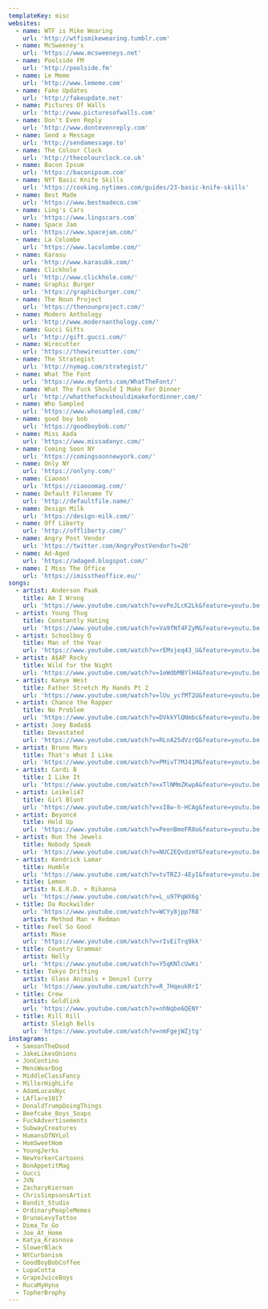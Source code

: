 ```yaml
---
templateKey: misc
websites:
  - name: WTF is Mike Wearing
    url: 'http://wtfismikewearing.tumblr.com'
  - name: McSweeney's
    url: 'https://www.mcsweeneys.net'
  - name: Poolside FM
    url: 'http://poolside.fm'
  - name: Le Meme
    url: 'http://www.lememe.com'
  - name: Fake Updates
    url: 'http://fakeupdate.net'
  - name: Pictures Of Walls
    url: 'http://www.picturesofwalls.com'
  - name: Don't Even Reply
    url: 'http://www.dontevenreply.com'
  - name: Send a Message
    url: 'http://sendamessage.to'
  - name: The Colour Clock
    url: 'http://thecolourclock.co.uk'
  - name: Bacon Ipsum
    url: 'https://baconipsum.com'
  - name: NYT Basic Knife Skills
    url: 'https://cooking.nytimes.com/guides/23-basic-knife-skills'
  - name: Best Made
    url: 'https://www.bestmadeco.com'
  - name: Ling's Cars
    url: 'https://www.lingscars.com'
  - name: Space Jam
    url: 'https://www.spacejam.com/'
  - name: La Colombe
    url: 'https://www.lacolombe.com/'
  - name: Karasu
    url: 'http://www.karasubk.com/'
  - name: Clickhole
    url: 'http://www.clickhole.com/'
  - name: Graphic Burger
    url: 'https://graphicburger.com/'
  - name: The Noun Project
    url: 'https://thenounproject.com/'
  - name: Modern Anthology
    url: 'http://www.modernanthology.com/'
  - name: Gucci Gifts
    url: 'http://gift.gucci.com/'
  - name: Wirecutter
    url: 'https://thewirecutter.com/'
  - name: The Strategist
    url: 'http://nymag.com/strategist/'
  - name: What The Font
    url: 'https://www.myfonts.com/WhatTheFont/'
  - name: What The Fuck Should I Make For Dinner
    url: 'http://whatthefuckshouldimakefordinner.com/'
  - name: Who Sampled
    url: 'https://www.whosampled.com/'
  - name: good boy bob
    url: 'https://goodboybob.com/'
  - name: Miss Aada
    url: 'https://www.missadanyc.com/'
  - name: Coming Soon NY
    url: 'https://comingsoonnewyork.com/'
  - name: Only NY
    url: 'https://onlyny.com/'
  - name: Ciaooo!
    url: 'https://ciaooomag.com/'
  - name: Default Filename TV
    url: 'http://defaultfile.name/'
  - name: Design Milk
    url: 'https://design-milk.com/'
  - name: Off Liberty
    url: 'http://offliberty.com/'
  - name: Angry Post Vendor
    url: 'https://twitter.com/AngryPostVendor?s=20'
  - name: Ad-Aged
    url: 'https://adaged.blogspot.com/'
  - name: I Miss The Office
    url: 'https://imisstheoffice.eu/'
songs:
  - artist: Anderson Paak
    title: Am I Wrong
    url: 'https://www.youtube.com/watch?v=vvPeJLcK2Lk&feature=youtu.be'
  - artist: Young Thug
    title: Constantly Hating
    url: 'https://www.youtube.com/watch?v=Va9fNf4FZyM&feature=youtu.be'
  - artist: Schoolboy Q
    title: Man of the Year
    url: 'https://www.youtube.com/watch?v=rEMsjeq43_U&feature=youtu.be'
  - artist: A$AP Rocky
    title: Wild for the Night
    url: 'https://www.youtube.com/watch?v=1eWdbMBYlH4&feature=youtu.be'
  - artist: Kanye West
    title: Father Stretch My Hands Pt 2
    url: 'https://www.youtube.com/watch?v=lUu_ycfMT2U&feature=youtu.be'
  - artist: Chance the Rapper
    title: No Problem
    url: 'https://www.youtube.com/watch?v=DVkkYlQNmbc&feature=youtu.be'
  - artist: Joey Bada$$
    title: Devastated
    url: 'https://www.youtube.com/watch?v=RLnA25dVzrQ&feature=youtu.be'
  - artist: Bruno Mars
    title: That's What I Like
    url: 'https://www.youtube.com/watch?v=PMivT7MJ41M&feature=youtu.be'
  - artist: Cardi B
    title: I Like It
    url: 'https://www.youtube.com/watch?v=xTlNMmZKwpA&feature=youtu.be'
  - artist: Leikeli47
    title: Girl Blunt
    url: 'https://www.youtube.com/watch?v=xI8w-h-HCAg&feature=youtu.be'
  - artist: Beyoncé
    title: Hold Up
    url: 'https://www.youtube.com/watch?v=PeonBmeFR8o&feature=youtu.be'
  - artist: Run The Jewels
    title: Nobody Speak
    url: 'https://www.youtube.com/watch?v=NUC2EQvdzmY&feature=youtu.be'
  - artist: Kendrick Lamar
    title: Humble
    url: 'https://www.youtube.com/watch?v=tvTRZJ-4EyI&feature=youtu.be'
  - title: Lemon
    artist: N.E.R.D. + Rihanna
    url: 'https://www.youtube.com/watch?v=L_u97PqWX6g'
  - title: Da Rockwilder
    url: 'https://www.youtube.com/watch?v=WCYy8jpp7R8'
    artist: Method Man + Redman
  - title: Feel So Good
    artist: Mase
    url: 'https://www.youtube.com/watch?v=rIvEiTrq9kk'
  - title: Country Grammar
    artist: Nelly
    url: 'https://www.youtube.com/watch?v=Y5qKNlcUwKs'
  - title: Tokyo Drifting
    artist: Glass Animals + Denzel Curry
    url: 'https://www.youtube.com/watch?v=R_7HqeukRrI'
  - title: Crew
    artist: Goldlink
    url: 'https://www.youtube.com/watch?v=nhNqbe6QENY'
  - title: Rill Rill
    artist: Sleigh Bells
    url: 'https://www.youtube.com/watch?v=nmFgejWZjtg'
instagrams:
  - SamsonTheDood
  - JakeLikesOnions
  - JonContino
  - MensWearDog
  - MiddleClassFancy
  - MillerHighLife
  - AdamLucasNyc
  - LAflare1017
  - DonaldTrumpDoingThings
  - Beefcake_Boys_Soaps
  - FuckAdvertisements
  - SubwayCreatures
  - HumansOfNYLol
  - HomSweetHom
  - YoungJerks
  - NewYorkerCartoons
  - BonAppetitMag
  - Gucci
  - JVN
  - ZacharyKiernan
  - ChrisSimpsonsArtist
  - Bandit_Studio
  - OrdinaryPeopleMemes
  - BrunoLevyTattoo
  - Dima_To_Go
  - Joe_At_Home
  - Katya_Krasnova
  - SlowerBlack
  - NYCurbanism
  - GoodBoyBobCoffee
  - LupaCotta
  - GrapeJuiceBoys
  - RucaMyHyna
  - TopherBrophy
---
```

